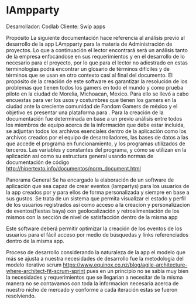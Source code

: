 # lAmpparty
Desarrollador: Codlab 
Cliente: Swip apps 

Propósito
La siguiente documentación hace referencia al análisis previo al desarrollo de la app LAmpparty para la materia de Administración de proyectos.
Lo que a continuación el lector encontrará será un análisis tanto de la empresa enfocándose en sus requerimientos y en el desarrollo de lo necesario para el proyecto, por lo que para el lector no adiestrado en estas terminologías podrá encontrar un glosario de términos difíciles y de términos que se usan en otro contexto casi al final del documento.
El propósito de la creación de este software es garantizar la resolución de los problemas que tienen todos los gamers en todo el mundo y como prueba piloto en la ciudad de Morelia, Michoacan, Mexico. Para ello se llevó a cabo encuestas para ver los usos y costumbres que tienen los gamers en la ciudad ante la creciente comunidad de Fandom Gamers de méxico y el objetivo es presentar una plataforma para .
Para la creación de la  documentación fue determinada en base a un previo análisis entre todos los miembros de equipo acerca de la información que debe estar incluida, se adjuntan todos los archivos esenciales dentro de la aplicación como los archivos creados por el equipo de desarrolladores, las bases de datos a las que accede el programa en funcionamiento, y los programas utilizados de terceros.
Las variables y constantes del programa, y cómo se utilizan en la aplicación  así como su estructura general usando normas de documentación de código http://hipertexto.info/documentos/norm_document.html

Panorama General
Se ha encargado la elaboración de un software de aplicación que sea capaz de crear eventos (lampartys) para los usuarios de la app creados por y para ellos de forma personalizada y siempre en base a sus gustos. Se trata de un sistema que permita visualizar el estado y perfil de los usuarios registrados así como acceso a la creacion y personalizacion de eventos(fiestas baya) con geolocalización y retroalimentación de los mismos con la sección de nivel de satisfacción dentro de la misma app

Este software deberá permitir optimizar la creación de los eventos de los usuarios para  el fácil acceso por medio de búsquedas y links referenciados dentro de la misma app.

Proceso de desarrollo
considerando la naturaleza de la app el modelo que más se ajusta a nuestra necesidades de desarrollo fue la metodologia del modelo iterativo scrum https://www.equinox.co.nz/blog/agile-architecture-where-architect-fit-scrum-sprint   pues en un principio no se sabía muy bien la necesidades y requerimientos que se llegarian a necesitar de la misma manera no se contavamos con toda la informacion necesaria acerca de nuestro nicho de mercado  y conforme a cada iteración estas se fueron resolviendo.

